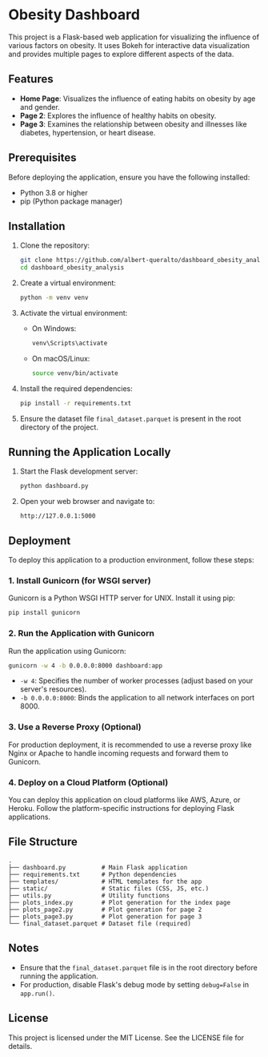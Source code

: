 # Obesity Dashboard

This project is a Flask-based web application for visualizing the influence of various factors on obesity. It uses Bokeh for interactive data visualization and provides multiple pages to explore different aspects of the data.

## Features

- **Home Page**: Visualizes the influence of eating habits on obesity by age and gender.
- **Page 2**: Explores the influence of healthy habits on obesity.
- **Page 3**: Examines the relationship between obesity and illnesses like diabetes, hypertension, or heart disease.

## Prerequisites

Before deploying the application, ensure you have the following installed:

- Python 3.8 or higher
- pip (Python package manager)

## Installation

1. Clone the repository:

   ```bash
   git clone https://github.com/albert-queralto/dashboard_obesity_analysis.git
   cd dashboard_obesity_analysis
   ```

2. Create a virtual environment:

   ```bash
   python -m venv venv
   ```

3. Activate the virtual environment:

   - On Windows:
     ```bash
     venv\Scripts\activate
     ```
   - On macOS/Linux:
     ```bash
     source venv/bin/activate
     ```

4. Install the required dependencies:

   ```bash
   pip install -r requirements.txt
   ```

5. Ensure the dataset file `final_dataset.parquet` is present in the root directory of the project.

## Running the Application Locally

1. Start the Flask development server:

   ```bash
   python dashboard.py
   ```

2. Open your web browser and navigate to:

   ```
   http://127.0.0.1:5000
   ```

## Deployment

To deploy this application to a production environment, follow these steps:

### 1. Install Gunicorn (for WSGI server)

Gunicorn is a Python WSGI HTTP server for UNIX. Install it using pip:

```bash
pip install gunicorn
```

### 2. Run the Application with Gunicorn

Run the application using Gunicorn:

```bash
gunicorn -w 4 -b 0.0.0.0:8000 dashboard:app
```

- `-w 4`: Specifies the number of worker processes (adjust based on your server's resources).
- `-b 0.0.0.0:8000`: Binds the application to all network interfaces on port 8000.

### 3. Use a Reverse Proxy (Optional)

For production deployment, it is recommended to use a reverse proxy like Nginx or Apache to handle incoming requests and forward them to Gunicorn.

### 4. Deploy on a Cloud Platform (Optional)

You can deploy this application on cloud platforms like AWS, Azure, or Heroku. Follow the platform-specific instructions for deploying Flask applications.

## File Structure

```
.
├── dashboard.py          # Main Flask application
├── requirements.txt      # Python dependencies
├── templates/            # HTML templates for the app
├── static/               # Static files (CSS, JS, etc.)
├── utils.py              # Utility functions
├── plots_index.py        # Plot generation for the index page
├── plots_page2.py        # Plot generation for page 2
├── plots_page3.py        # Plot generation for page 3
└── final_dataset.parquet # Dataset file (required)
```

## Notes

- Ensure that the `final_dataset.parquet` file is in the root directory before running the application.
- For production, disable Flask's debug mode by setting `debug=False` in `app.run()`.

## License

This project is licensed under the MIT License. See the LICENSE file for details.
